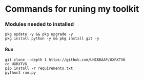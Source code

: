 # Commands for runing my toolkit

### Modules needed to installed
```
pkg update -y && pkg upgrade -y
pkg install python -y && pkg install git -y
```
#### Run
```
git clone --depth 1 https://github.com/UNIKBAAP/UXRXTV6
cd UXRXTV6
pip install -r requirements.txt
python3 run.py
```
